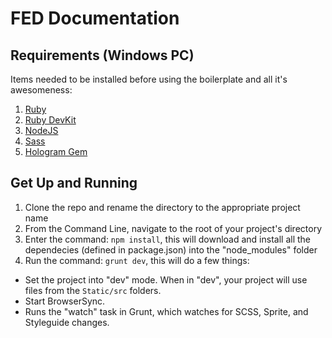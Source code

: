 FED Documentation
===============


## Requirements (Windows PC)

Items needed to be installed before using the boilerplate and all it's awesomeness:

1. [Ruby](http://rubyinstaller.org/) 
2. [Ruby DevKit](http://rubyinstaller.org/add-ons/devkit/)
3. [NodeJS](https://nodejs.org/en/)
3. [Sass](http://sass-lang.com/install)
4. [Hologram Gem](http://trulia.github.io/hologram/)


## Get Up and Running 

1. Clone the repo and rename the directory to the appropriate project name
2. From the Command Line, navigate to the root of your project's directory
3. Enter the command: `npm install`, this will download and install all the dependecies (defined in package.json) into the "node_modules" folder
4. Run the command: `grunt dev`, this will do a few things: 
  * Set the project into "dev" mode. When in "dev", your project will use files from the `Static/src` folders. 
  * Start BrowserSync.
  * Runs the "watch" task in Grunt, which watches for SCSS, Sprite, and Styleguide changes.


